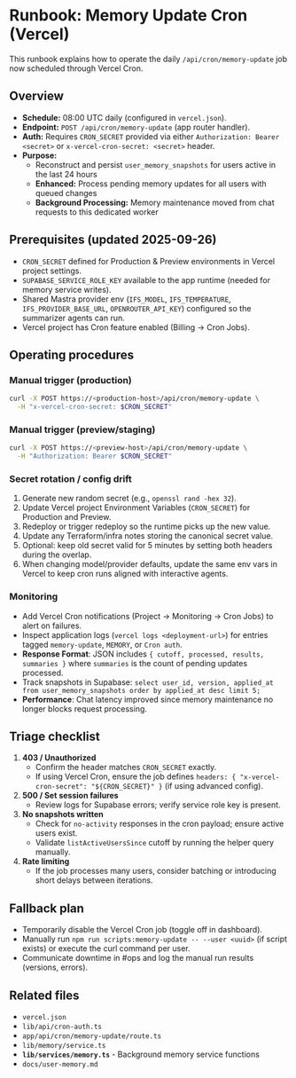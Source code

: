 # Runbook: Memory Update Cron (Vercel)

This runbook explains how to operate the daily `/api/cron/memory-update` job now scheduled through Vercel Cron.

## Overview
- **Schedule:** 08:00 UTC daily (configured in `vercel.json`).
- **Endpoint:** `POST /api/cron/memory-update` (app router handler).
- **Auth:** Requires `CRON_SECRET` provided via either `Authorization: Bearer <secret>` or `x-vercel-cron-secret: <secret>` header.
- **Purpose:**
  - Reconstruct and persist `user_memory_snapshots` for users active in the last 24 hours
  - **Enhanced:** Process pending memory updates for all users with queued changes
  - **Background Processing:** Memory maintenance moved from chat requests to this dedicated worker

## Prerequisites (updated 2025-09-26)
- `CRON_SECRET` defined for Production & Preview environments in Vercel project settings.
- `SUPABASE_SERVICE_ROLE_KEY` available to the app runtime (needed for memory service writes).
- Shared Mastra provider env (`IFS_MODEL`, `IFS_TEMPERATURE`, `IFS_PROVIDER_BASE_URL`, `OPENROUTER_API_KEY`) configured so the summarizer agents can run.
- Vercel project has Cron feature enabled (Billing → Cron Jobs).

## Operating procedures
### Manual trigger (production)
```bash
curl -X POST https://<production-host>/api/cron/memory-update \
  -H "x-vercel-cron-secret: $CRON_SECRET"
```

### Manual trigger (preview/staging)
```bash
curl -X POST https://<preview-host>/api/cron/memory-update \
  -H "Authorization: Bearer $CRON_SECRET"
```

### Secret rotation / config drift
1. Generate new random secret (e.g., `openssl rand -hex 32`).
2. Update Vercel project Environment Variables (`CRON_SECRET`) for Production and Preview.
3. Redeploy or trigger redeploy so the runtime picks up the new value.
4. Update any Terraform/infra notes storing the canonical secret value.
5. Optional: keep old secret valid for 5 minutes by setting both headers during the overlap.
6. When changing model/provider defaults, update the same env vars in Vercel to keep cron runs aligned with interactive agents.

### Monitoring
- Add Vercel Cron notifications (Project → Monitoring → Cron Jobs) to alert on failures.
- Inspect application logs (`vercel logs <deployment-url>`) for entries tagged `memory-update`, `MEMORY`, or `Cron auth`.
- **Response Format**: JSON includes `{ cutoff, processed, results, summaries }` where `summaries` is the count of pending updates processed.
- Track snapshots in Supabase: `select user_id, version, applied_at from user_memory_snapshots order by applied_at desc limit 5;`
- **Performance**: Chat latency improved since memory maintenance no longer blocks request processing.

## Triage checklist
1. **403 / Unauthorized**
   - Confirm the header matches `CRON_SECRET` exactly.
   - If using Vercel Cron, ensure the job defines `headers: { "x-vercel-cron-secret": "${CRON_SECRET}" }` (if using advanced config).
2. **500 / Set session failures**
   - Review logs for Supabase errors; verify service role key is present.
3. **No snapshots written**
   - Check for `no-activity` responses in the cron payload; ensure active users exist.
   - Validate `listActiveUsersSince` cutoff by running the helper query manually.
4. **Rate limiting**
   - If the job processes many users, consider batching or introducing short delays between iterations.

## Fallback plan
- Temporarily disable the Vercel Cron job (toggle off in dashboard).
- Manually run `npm run scripts:memory-update -- --user <uuid>` (if script exists) or execute the curl command per user.
- Communicate downtime in #ops and log the manual run results (versions, errors).

## Related files
- `vercel.json`
- `lib/api/cron-auth.ts`
- `app/api/cron/memory-update/route.ts`
- `lib/memory/service.ts`
- **`lib/services/memory.ts`** - Background memory service functions
- `docs/user-memory.md`
